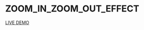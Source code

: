 
# ZOOM_IN_ZOOM_OUT_EFFECT

[LIVE DEMO](https://bishalshaw-164.github.io/zoom-in-zoom-out-img-effect/) 

